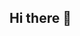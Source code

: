 ## Hi there 👋

<!--
**mariznha015/mariznha015** is a ✨ _special_ ✨ repository because its `README.md` (this file) appears on your GitHub profile.

Here are some ideas to get you started
Estou estudando na Alura.
Estou me desenvolvendo na linguagem JavaScript
Utilizo esse espaço para minha organização e compartilhamento dos meu projetos desenvolvidos
![((https://www.google.com/url?sa=i&url=https%3A%2F%2Fwww.guarujahostel.com.br%2Fo-melhor-do-guaruja%2F&psig=AOvVaw0iuP57hUsDzMX6YpCGXOgy&ust=1724243913134000&source=images&cd=vfe&opi=89978449&ved=0CBQQjRxqFwoTCNCjtaHLg4gDFQAAAAAdAAAAABAJ)link)]
